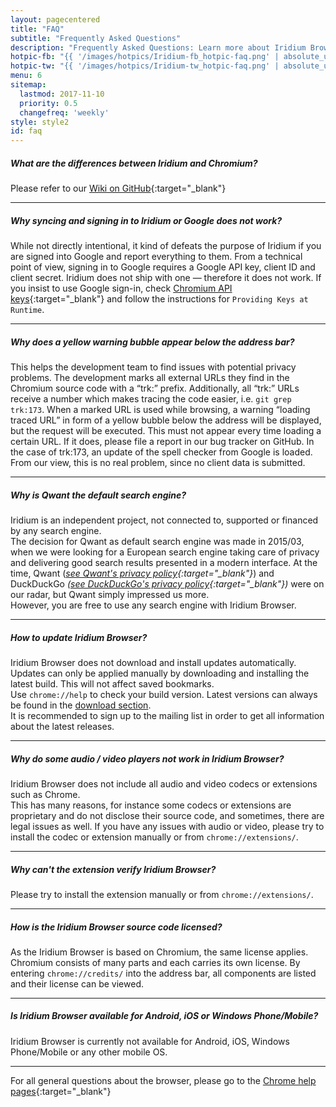 ```yaml
---
layout: pagecentered
title: "FAQ"
subtitle: "Frequently Asked Questions"
description: "Frequently Asked Questions: Learn more about Iridium Browser and its features such as updating the browser, synching bookmarks, default search engine, audio/video player, extensions and add ons, etc."
hotpic-fb: "{{ '/images/hotpics/Iridium-fb_hotpic-faq.png' | absolute_url }}"
hotpic-tw: "{{ '/images/hotpics/Iridium-tw_hotpic-faq.png' | absolute_url }}"
menu: 6
sitemap:
  lastmod: 2017-11-10
  priority: 0.5
  changefreq: 'weekly'
style: style2
id: faq
---
```


##### What are the differences between Iridium and Chromium? #    
Please refer to our [Wiki on GitHub](https://github.com/iridium-browser/tracker/wiki/Differences-between-Iridium-and-Chromium "Differences between Iridium and Chromium"){:target="_blank"}     
    
----

##### Why syncing and signing in to Iridium or Google does not work? #    
While not directly intentional, it kind of defeats the purpose of Iridium if you are signed into Google and report everything to them. From a technical point of view, signing in to Google requires a Google API key, client ID and client secret. Iridium does not ship with one — therefore it does not work.
If you insist to use Google sign-in, check [Chromium API keys](http://www.chromium.org/developers/how-tos/api-keys "Chromium Developer How-To's"){:target="_blank"} and follow the instructions for ```Providing Keys at Runtime```.     

----

##### Why does a yellow warning bubble appear below the address bar? #
This helps the development team to find issues with potential privacy problems. 
The development marks all external URLs they find in the Chromium source code with a “trk:” prefix. Additionally, all “trk:” URLs receive a number which makes tracing the code easier, i.e. ```git grep trk:173```.
When a marked URL is used while browsing, a warning “loading traced URL” in form of a yellow bubble below the address will be displayed, but the request will be executed.
This must not appear every time loading a certain URL. If it does, please file a report in our bug tracker on GitHub.
In the case of trk:173, an update of the spell checker from Google is loaded. From our view, this is no real problem, since no client data is submitted.

----

##### Why is Qwant the default search engine? #    
Iridium is an independent project, not connected to, supported or financed by any search engine.    
The decision for Qwant as default search engine was made in 2015/03, when we were looking for a European search engine taking care of privacy and delivering good search results presented in a modern interface. 
At the time, Qwant (*[see Qwant's privacy policy](https://about.qwant.com/legal/privacy/ "see Qwant's privacy policy"){:target="_blank"}*) and DuckDuckGo *([see DuckDuckGo's privacy policy](https://duckduckgo.com/privacy "see DuckDuckGo's privacy policy"){:target="_blank"})* were on our radar, but Qwant simply impressed us more.     
However, you are free to use any search engine with Iridium Browser.

----

##### How to update Iridium Browser? #    
Iridium Browser does not download and install updates automatically. Updates can only be applied manually by downloading and installing the latest build. This will not affect saved bookmarks.   
Use ````chrome://help```` to check your build version. Latest versions can always be found in the [download section](/downloads/ "download Iridium Browser / check for updates").   
It is recommended to sign up to the mailing list in order to get all information about the latest releases.   

----

##### Why do some audio / video players not work in Iridium Browser? #    
Iridium Browser does not include all audio and video codecs or extensions such as Chrome.    
This has many reasons, for instance some codecs or extensions are proprietary and do not disclose their source code, and sometimes, there are legal issues as well. If you have any issues with audio or video, please try to install the codec or extension manually or from ```chrome://extensions/```.

----

##### Why can't the extension verify Iridium Browser? #    
Please try to install the extension manually or from ```chrome://extensions/```.

----

##### How is the Iridium Browser source code licensed? #  
As the Iridium Browser is based on Chromium, the same license applies. Chromium consists of many parts and each carries its own license. By entering ```chrome://credits/``` into the address bar, all components are listed and their license can be viewed.

----

##### Is Iridium Browser available for Android, iOS or Windows Phone/Mobile? #    
Iridium Browser is currently not available for Android, iOS, Windows Phone/Mobile or any other mobile OS.

----

For all general questions about the browser, please go to the [Chrome help pages](https://support.google.com/chrome/?p=help "go to Chrome help pages"){:target="_blank"}     